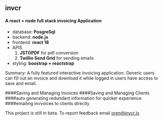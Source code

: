 ## invcr  
#### A react + node full stack invoicing Application


* database: **PosgreSql**
* backend: **node.js**
* frontend: **react 18**
* APIS
	1. **JSTOPDF** for pdf conversion
	2. **Twillio Send Grid** for sending emails
* styling: **boostrap + reactstrap**


Summary: A fully featured interactive invoicing application. Generic users can fill out an invoice and download it while logged in users have access to save and email. 

####Saving and Managing Invoices
####Saving and Managing Clients
####auto generating redundant information for quicker experience
####emailing invvoices to clients directly


This project is still in beta. To report feedback email oren@invcr.io


